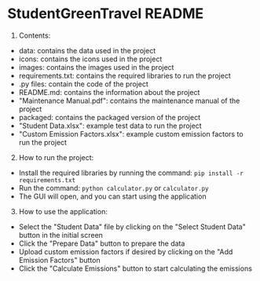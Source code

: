 # StudentGreenTravel README

1. Contents:
* data: contains the data used in the project
* icons: contains the icons used in the project
* images: contains the images used in the project
* requirements.txt: contains the required libraries to run the project
* .py files: contain the code of the project
* README.md: contains the information about the project
* "Maintenance Manual.pdf": contains the maintenance manual of the project
* packaged: contains the packaged version of the project
* "Student Data.xlsx": example test data to run the project
* "Custom Emission Factors.xlsx": example custom emission factors to run the project

2. How to run the project:
* Install the required libraries by running the command: `pip install -r requirements.txt`
* Run the command: `python calculator.py` or `calculator.py`
* The GUI will open, and you can start using the application

3. How to use the application:
* Select the "Student Data" file by clicking on the "Select Student Data" button in the initial screen
* Click the "Prepare Data" button to prepare the data
* Upload custom emission factors if desired by clicking on the "Add Emission Factors" button
* Click the "Calculate Emissions" button to start calculating the emissions
